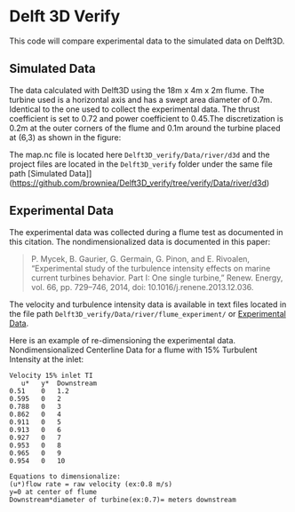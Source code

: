 # Delft 3D Verify 


This code will compare experimental data to the simulated data on Delft3D.

## Simulated Data 
The data calculated with Delft3D using the 18m x 4m x 2m flume. The turbine used is a horizontal axis and has a swept area diameter of 0.7m.  Identical to the one used to collect the experimental data. The thrust coefficient is set to 0.72 and power coefficient to 0.45.The discretization is 0.2m at the outer corners of the flume and 0.1m around the turbine placed at (6,3) as shown in the figure:

The map.nc file is located here `Delft3D_verify/Data/river/d3d` and the project files are located in the `Delft3D_verify` folder under the same file path [Simulated Data]](https://github.com/browniea/Delft3D_verify/tree/verify/Data/river/d3d)

## Experimental Data 
The experimental data was collected during a flume test as documented in this citation. The nondimensionalized data is documented in this paper: 
>   P. Mycek, B. Gaurier, G. Germain, G. Pinon, and E. Rivoalen, “Experimental study of the turbulence intensity effects on marine current turbines behavior. Part I: One single turbine,” Renew. Energy, vol. 66, pp. 729–746, 2014, doi: 10.1016/j.renene.2013.12.036.  

The velocity and turbulence intensity data is available in text files located in the file path `Delft3D_verify/Data/river/flume_experiment/` or [Experimental Data](https://github.com/browniea/Delft3D_verify/tree/verify/Data/river/flume_experiment).

Here is an example of re-dimensioning the experimental data. 
Nondimensionalized Centerline Data for a flume with 15% Turbulent Intensity at the inlet:

```
Velocity 15% inlet TI
   u*	y*	Downstream
0.51	0	1.2
0.595	0	2
0.788	0	3
0.862	0	4
0.911	0	5
0.913	0	6
0.927	0	7
0.953	0	8
0.965	0	9
0.954	0	10

Equations to dimensionalize: 
(u*)flow rate = raw velocity (ex:0.8 m/s)
y=0 at center of flume 
Downstream*diameter of turbine(ex:0.7)= meters downstream 
```
